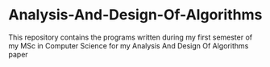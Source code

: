 # Analysis-And-Design-Of-Algorithms
This repository contains the programs written during my first semester of my MSc in Computer Science for my Analysis And Design Of Algorithms paper
